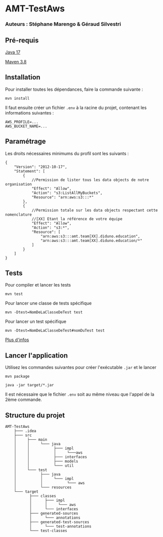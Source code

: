 # AMT-TestAws

### Auteurs : Stéphane Marengo & Géraud Silvestri

## Pré-requis

[Java 17](https://adoptium.net/temurin/releases/)

[Maven 3.8](https://maven.apache.org/download.cgi)

## Installation

Pour installer toutes les dépendances, faire la commande suivante :

```
mvn install
```

Il faut ensuite créer un fichier `.env` à la racine du projet, contenant les informations suivantes :

```
AWS_PROFILE=...
AWS_BUCKET_NAME=...
```

## Paramétrage

Les droits nécessaires minimums du profil sont les suivants :

```
{
    "Version": "2012-10-17",
    "Statement": [
        {
            //Permission de lister tous les data objects de notre organisation
            "Effect": "Allow",
            "Action": "s3:ListAllMyBuckets",
            "Resource": "arn:aws:s3:::*"
        },
        {   
            //Permission totale sur les data objects respectant cette nomenclature
            //[XX] Etant la référence de votre équipe
            "Effect": "Allow",
            "Action": "s3:*",
            "Resource": [
                "arn:aws:s3:::amt.team[XX].diduno.education",
                "arn:aws:s3:::amt.team[XX].diduno.education/*"
            ]
        }
    ]
}

```

## Tests

Pour compiler et lancer les tests

```
mvn test
```

Pour lancer une classe de tests spécifique

```
mvn -Dtest=NomDeLaClasseDeTest test
```

Pour lancer un test spécifique

```
mvn -Dtest=NomDeLaClasseDeTest#nomDuTest test
```

[Plus d'infos](https://maven.apache.org/surefire/maven-surefire-plugin/examples/single-test.html)

## Lancer l'application
Utilisez les commandes suivantes pour créer l'exécutable `.jar` et le lancer
```
mvn package

java -jar target/*.jar
```

Il est nécessaire que le fichier `.env` soit au même niveau que l'appel de la 2ème commande.

## Structure du projet

```
AMT-TestAws
    ├─── .idea
    ├─── src
    │     ├─── main
    │     │     └─── java
    │     │           ├─── impl
    │     │           │     └───aws
    │     │           ├─── interfaces
    │     │           ├─── models
    │     │           └─── util
    │     └─── test
    │           ├─── java
    │           │     └─── impl
    │           │           └─── aws
    │           └─── resources
    └─── target
           ├─── classes
           │      ├─── impl
           │      │     └─── aws
           │      └─── interfaces
           ├─── generated-sources
           │      └─── annotations
           ├─── generated-test-sources
           │      └─── test-annotations
           └─── test-classes
```
